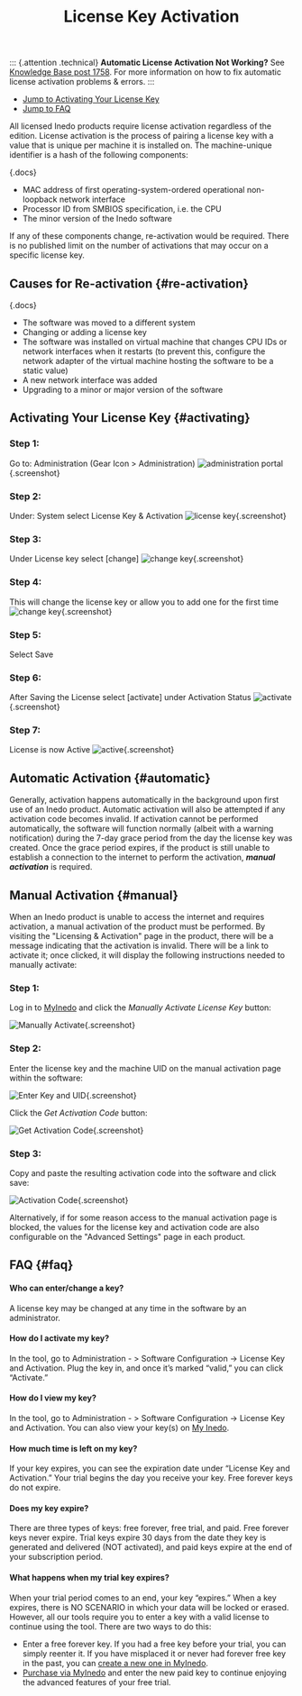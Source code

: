 ﻿---
title: License Key Activation
sequence: 20
keywords: license
---

::: {.attention .technical}
**Automatic License Activation Not Working?** See [Knowledge Base post 1758](https://inedo.com/support/kb/1758/automatic-license-activation-not-working). For more information on how to fix automatic license activation problems & errors.
:::

- [Jump to Activating Your License Key](/docs/various/licensing/activation#activating)
- [Jump to FAQ](/docs/various/licensing/activation#faq)

All licensed Inedo products require license activation regardless of the edition. License activation is the process of pairing a license key with a value that is unique per machine it is installed on. The machine-unique identifier is a hash of the following components:

{.docs}
-  MAC address of first operating-system-ordered operational non-loopback network interface
- Processor ID from SMBIOS specification, i.e. the CPU
- The minor version of the Inedo software

If any of these components change, re-activation would be required. There is no published limit on the number of activations that may occur on a specific license key.

## Causes for Re-activation {#re-activation}

{.docs}
- The software was moved to a different system
- Changing or adding a license key
- The software was installed on virtual machine that changes CPU IDs or network interfaces when it restarts (to prevent this, configure the network adapter of the virtual machine hosting the software to be a static value)
- A new network interface was added
- Upgrading to a minor or major version of the software

## Activating Your License Key {#activating}

### Step 1:
Go to: Administration (Gear Icon > Administration)
![administration portal](/resources/documentation/various/administration.png){.screenshot}

### Step 2:
Under: System select License Key & Activation
![license key](/resources/documentation/various/system.png){.screenshot}

### Step 3:
Under License key select [change]
![change key](/resources/documentation/various/license-key.png){.screenshot}

### Step 4:
This will change the license key or allow you to add one for the first time
![change key](/resources/documentation/various/change-license-key.png){.screenshot}

### Step 5:
Select Save

### Step 6: 	
After Saving the License select [activate] under Activation Status
![activate](/resources/documentation/various/activate.png){.screenshot}
### Step 7:
License is now Active
![active](/resources/documentation/various/activation.png){.screenshot}

## Automatic Activation {#automatic}

Generally, activation happens automatically in the background upon first use of an Inedo product. Automatic activation will also be attempted if any activation code becomes invalid. If activation cannot be performed automatically, the software will function normally (albeit with a warning notification) during the 7-day grace period from the day the license key was created. Once the grace period expires, if the product is still unable to establish a connection to the internet to perform the activation, ***manual activation*** is required.

## Manual Activation {#manual}

When an Inedo product is unable to access the internet and requires activation, a manual activation of the product must be performed. By visiting the "Licensing & Activation" page in the product, there will be a message indicating that the activation is invalid. There will be a link to activate it; once clicked, it will display the following instructions needed to manually activate:

### Step 1:

Log in to [MyInedo](https://my.inedo.com) and click the *Manually Activate License Key* button:

![Manually Activate](/resources/documentation/various/manually-activate.png){.screenshot}

### Step 2:

Enter the license key and the machine UID on the manual activation page within the software:

![Enter Key and UID](/resources/documentation/various/enter-key-uid.png){.screenshot}

Click the *Get Activation Code* button:

![Get Activation Code](/resources/documentation/various/get-code.png){.screenshot}

### Step 3:

Copy and paste the resulting activation code into the software and click save:

![Activation Code](/resources/documentation/various/activation-code.png){.screenshot}

Alternatively, if for some reason access to the manual activation page is blocked, the values for the license key and activation code are also configurable on the "Advanced Settings" page in each product.

## FAQ {#faq}
#### Who can enter/change a key?
A license key may be changed at any time in the software by an administrator.

#### How do I activate my key?
In the tool, go to Administration - > Software Configuration -> License Key and Activation. Plug the key in, and once it’s marked “valid,” you can click “Activate.”

#### How do I view my key?
In the tool, go to Administration - > Software Configuration -> License Key and Activation. You can also view your key(s) on [My Inedo](https://my.inedo.com).

#### How much time is left on my key?
If your key expires, you can see the expiration date under “License Key and Activation.” Your trial begins the day you receive your key. Free forever keys do not expire.

#### Does my key expire?
There are three types of keys: free forever, free trial, and paid. Free forever keys never expire. Trial keys expire 30 days from the date they key is generated and delivered (NOT activated), and paid keys expire at the end of your subscription period.

#### What happens when my trial key expires?
When your trial period comes to an end, your key “expires.” When a key expires, there is NO SCENARIO in which your data will be locked or erased. However, all our tools require you to enter a key with a valid license to continue using the tool. There are two ways to do this:
- Enter a free forever key. If you had a free key before your trial, you can simply reenter it. If you have misplaced it or never had forever free key in the past, you can [create a new one in MyInedo](https://my.inedo.com).
- [Purchase via MyInedo](https://inedo.com/proget/pricing) and enter the new paid key to continue enjoying the advanced features of your free trial.
